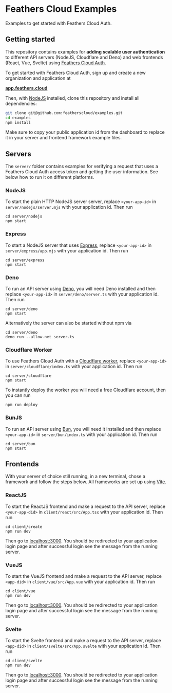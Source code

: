# Feathers Cloud Examples

Examples to get started with Feathers Cloud Auth.

## Getting started

This repository contains examples for **adding scalable user authentication** to different API servers (NodeJS, Cloudflare and Deno) and web frontends (React, Vue, Svelte) using [Feathers Cloud Auth](https://feathers.cloud/auth).

To get started with Feathers Cloud Auth, sign up and create a new organization and application at

**[app.feathers.cloud](https://app.feathers.cloud)**

Then, with [NodeJS](https://nodejs.org/en) installed, clone this repository and install all dependencies:

```sh
git clone git@github.com:featherscloud/examples.git
cd examples
npm install
```

Make sure to copy your public application id from the dashboard to replace it in your server and frontend framework example files.

## Servers

The `server/` folder contains examples for verifying a request that uses a Feathers Cloud Auth access token and getting the user information. See below how to run it on different platforms.

### NodeJS

To start the plain HTTP NodeJS server server, replace `<your-app-id>` in `server/nodejs/server.mjs` with your application id. Then run

```
cd server/nodejs
npm start
```

### Express

To start a NodeJS server that uses [Express](https://expressjs.com/), replace `<your-app-id>` in `server/express/app.mjs` with your application id. Then run

```
cd server/express
npm start
```

### Deno

To run an API server using [Deno](https://deno.com/), you will need Deno installed and then replace `<your-app-id>` in `server/deno/server.ts` with your application id. Then run

```
cd server/deno
npm start
```

Alternatively the server can also be started without npm via

```
cd server/deno
deno run --allow-net server.ts
```

### Cloudflare Worker

To use Feathers Cloud Auth with a [Cloudflare worker](https://workers.cloudflare.com/), replace `<your-app-id>` in `server/cloudflare/index.ts` with your application id. Then run

```
cd server/cloudflare
npm start
```

To instantly deploy the worker you will need a free Cloudflare account, then you can run

```
npm run deploy
```

### BunJS

To run an API server using [Bun](https://bun.sh/), you will need it installed and then replace `<your-app-id>` in `server/bun/index.ts` with your application id. Then run

```
cd server/bun
npm start
```

## Frontends

With your server of choice still running, in a new terminal, chose a framework and follow the steps below. All frameworks are set up using [Vite](https://vitejs.dev/).

### ReactJS

To start the ReactJS frontend and make a request to the API server, replace `<your-app-did>` in `client/react/src/App.tsx` with your application id. Then run

```
cd client/create
npm run dev
```

Then go to [localhost:3000](http://localhost:3000). You should be redirected to your application login page and after successful login see the message from the running server.

### VueJS

To start the VueJS frontend and make a request to the API server, replace `<app-did>` in `client/vue/src/App.vue` with your application id. Then run

```
cd client/vue
npm run dev
```

Then go to [localhost:3000](http://localhost:3000). You should be redirected to your application login page and after successful login see the message from the running server.

### Svelte

To start the Svelte frontend and make a request to the API server, replace `<app-did>` in `client/svelte/src/App.svelte` with your application id. Then run

```
cd client/svelte
npm run dev
```

Then go to [localhost:3000](http://localhost:3000). You should be redirected to your application login page and after successful login see the message from the running server.
